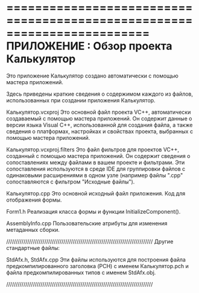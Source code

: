 ========================================================================
    ПРИЛОЖЕНИЕ : Обзор проекта Калькулятор
========================================================================

Это приложение Калькулятор создано автоматически с помощью мастера 
приложений.  

Здесь приведены краткие сведения о содержимом каждого из файлов, использованных 
при создании приложения Калькулятор.

Калькулятор.vcxproj
    Это основной файл проекта VC++, автоматически создаваемый с помощью мастера 
    приложений. 
    Он содержит данные о версии языка Visual C++, использованной для создания 
    файла, а также сведения о платформах, настройках и свойствах проекта, 
    выбранных с помощью мастера приложений.

Калькулятор.vcxproj.filters
    Это файл фильтров для проектов VC++, созданный с помощью мастера 
    приложений. 
    Он содержит сведения о сопоставлениях между файлами в вашем проекте и 
    фильтрами. Эти сопоставления используются в среде IDE для группировки 
    файлов с одинаковыми расширениями в одном узле (например файлы ".cpp" 
    сопоставляются с фильтром "Исходные файлы").

Калькулятор.cpp
    Это основной исходный файл приложения.
    Код для отображения формы.

Form1.h
    Реализация класса формы и функции InitializeComponent().

AssemblyInfo.cpp
    Пользовательские атрибуты для изменения метаданных сборки.

/////////////////////////////////////////////////////////////////////////////
Другие стандартные файлы:

StdAfx.h, StdAfx.cpp
    Эти файлы используются для построения файла предкомпилированного заголовка 
    (PCH) с именем Калькулятор.pch и файла предкомпилированных типов 
    с именем StdAfx.obj.

/////////////////////////////////////////////////////////////////////////////

